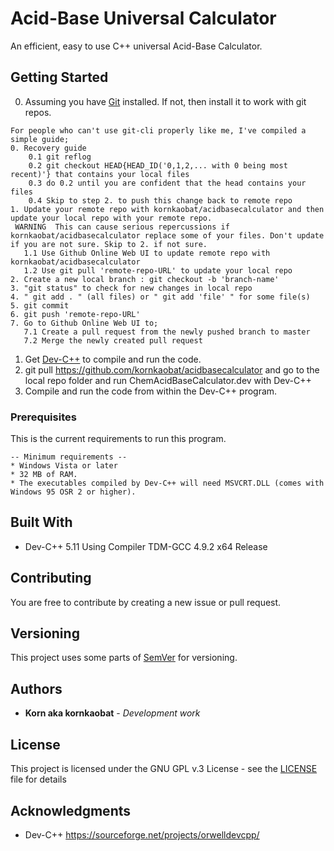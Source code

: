 # Acid-Base Universal Calculator

An efficient, easy to use C++ universal Acid-Base Calculator.

## Getting Started

0. Assuming you have [Git](https://git-scm.com/downloads) installed. If not, then install it to work with git repos.
```
For people who can't use git-cli properly like me, I've compiled a simple guide;
0. Recovery guide
    0.1 git reflog
    0.2 git checkout HEAD{HEAD_ID('0,1,2,... with 0 being most recent)'} that contains your local files
    0.3 do 0.2 until you are confident that the head contains your files
    0.4 Skip to step 2. to push this change back to remote repo 
1. Update your remote repo with kornkaobat/acidbasecalculator and then update your local repo with your remote repo.
 WARNING  This can cause serious repercussions if kornkaobat/acidbasecalculator replace some of your files. Don't update if you are not sure. Skip to 2. if not sure.
   1.1 Use Github Online Web UI to update remote repo with kornkaobat/acidbasecalculator
   1.2 Use git pull 'remote-repo-URL' to update your local repo
2. Create a new local branch : git checkout -b 'branch-name'
3. "git status" to check for new changes in local repo
4. " git add . " (all files) or " git add 'file' " for some file(s)
5. git commit
6. git push 'remote-repo-URL'
7. Go to Github Online Web UI to;
   7.1 Create a pull request from the newly pushed branch to master
   7.2 Merge the newly created pull request
```
1. Get [Dev-C++](https://sourceforge.net/projects/orwelldevcpp/) to compile and run the code.
2. git pull https://github.com/kornkaobat/acidbasecalculator and go to the local repo folder and run ChemAcidBaseCalculator.dev with Dev-C++
3. Compile and run the code from within the Dev-C++ program.

### Prerequisites

This is the current requirements to run this program.

```
-- Minimum requirements --
* Windows Vista or later
* 32 MB of RAM.
* The executables compiled by Dev-C++ will need MSVCRT.DLL (comes with Windows 95 OSR 2 or higher).
```

## Built With

* Dev-C++ 5.11 Using Compiler TDM-GCC 4.9.2 x64 Release

## Contributing

You are free to contribute by creating a new issue or pull request.

## Versioning

This project uses some parts of [SemVer](http://semver.org/) for versioning. 

## Authors

* **Korn aka kornkaobat** - *Development work*

## License

This project is licensed under the GNU GPL v.3 License - see the [LICENSE](LICENSE) file for details

## Acknowledgments

* Dev-C++ https://sourceforge.net/projects/orwelldevcpp/
